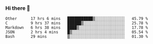 ### Hi there 👋

<!--
**WShiBin/WShiBin** is a ✨ _special_ ✨ repository because its `README.md` (this file) appears on your GitHub profile.

Here are some ideas to get you started:

- 🔭 I’m currently working on ...
- 🌱 I’m currently learning ...
- 👯 I’m looking to collaborate on ...
- 🤔 I’m looking for help with ...
- 💬 Ask me about ...
- 📫 How to reach me: ...
- 😄 Pronouns: ...
- ⚡ Fun fact: ...
-->

<!--START_SECTION:waka-->
```text
Other      17 hrs 6 mins   ███████████▒░░░░░░░░░░░░░   45.79 % 
C          9 hrs 37 mins   ██████▒░░░░░░░░░░░░░░░░░░   25.78 % 
Markdown   6 hrs 38 mins   ████▒░░░░░░░░░░░░░░░░░░░░   17.78 % 
JSON       2 hrs 4 mins    █▒░░░░░░░░░░░░░░░░░░░░░░░   05.54 % 
Bash       29 mins         ▒░░░░░░░░░░░░░░░░░░░░░░░░   01.30 % 
```
<!--END_SECTION:waka-->
